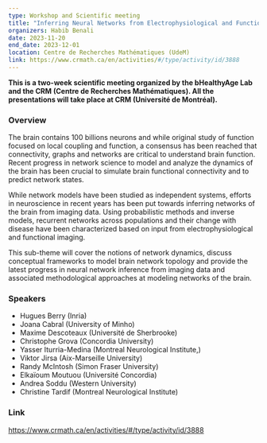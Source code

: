 ```yaml
---
type: Workshop and Scientific meeting
title: "Inferring Neural Networks from Electrophysiological and Functional Imaging"
organizers: Habib Benali
date: 2023-11-20
end_date: 2023-12-01
location: Centre de Recherches Mathématiques (UdeM)
link: https://www.crmath.ca/en/activities/#/type/activity/id/3888
---
```


**This is a two-week scientific meeting organized by the bHealthyAge Lab and the CRM (Centre de Recherches Mathématiques). All the presentations will take place at CRM (Université de Montréal).**


### Overview

The brain contains 100 billions neurons and while original study of function focused on local coupling and function, a consensus has been reached that connectivity, graphs and networks are critical to understand brain function. Recent progress in network science to model and analyze the dynamics of the brain has been crucial to simulate brain functional connectivity and to predict network states.

While network models have been studied as independent systems, efforts in neuroscience in recent years has been put towards inferring networks of the brain from imaging data. Using probabilistic methods and inverse models, recurrent networks across populations and their change with disease have been characterized based on input from electrophysiological and functional imaging.

This sub-theme will cover the notions of network dynamics, discuss conceptual frameworks to model brain network topology and provide the latest progress in neural network inference from imaging data and associated methodological approaches at modeling networks of the brain.


### Speakers

- Hugues Berry (Inria)
- Joana Cabral (University of Minho)
- Maxime Descoteaux (Université de Sherbrooke)
- Christophe Grova (Concordia University)
- Yasser Iturria-Medina (Montreal Neurological Institute,)
- Viktor Jirsa (Aix-Marseille University)
- Randy McIntosh (Simon Fraser University)
- Elkaïoum Moutuou (Université Concordia)
- Andrea Soddu (Western University)
- Christine Tardif (Montreal Neurological Institute)

### Link
https://www.crmath.ca/en/activities/#/type/activity/id/3888
